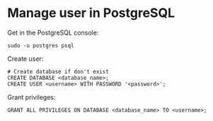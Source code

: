 # Manage user in PostgreSQL

Get in the PostgreSQL console:

```shell
sudo -u postgres psql
```

Create user:

```shell
# Create database if don't exist
CREATE DATABASE <database_name>;
CREATE USER <username> WITH PASSWORD '<password>';
```

Grant privileges:

```shell
GRANT ALL PRIVILEGES ON DATABASE <database_name> TO <username>;
```

